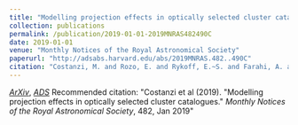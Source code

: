 ```yaml
---
title: "Modelling projection effects in optically selected cluster catalogues"
collection: publications
permalink: /publication/2019-01-01-2019MNRAS482490C
date: 2019-01-01
venue: "Monthly Notices of the Royal Astronomical Society"
paperurl: "http://adsabs.harvard.edu/abs/2019MNRAS.482..490C"
citation: "Costanzi, M. and Rozo, E. and Rykoff, E.~S. and Farahi, A. and Jeltema, T. and Evrard, A.~E. and Mantz, A. and Gruen, D. and Mandelbaum, R. and DeRose, J. and McClintock, T. and Varga, T.~N. and Zhang, Y. and Weller, J. and Wechsler, R.~H. and Aguena, M. . &quot;Modelling projection effects in optically selected cluster catalogues.&quot; <i>Monthly Notices of the Royal Astronomical Society</i>, 482, Jan 2019"
---
```


[*ArXiv*](https://arxiv.org/abs/1807.07072), [*ADS*](http://adsabs.harvard.edu/abs/2019MNRAS.482..490C)
Recommended citation: "Costanzi et al (2019). &quot;Modelling projection effects in optically selected cluster catalogues.&quot; <i>Monthly Notices of the Royal Astronomical Society</i>, 482, Jan 2019"
